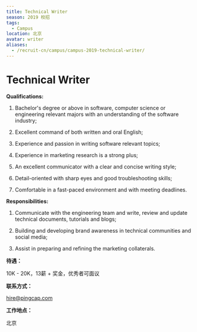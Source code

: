 ```yaml
---
title: Technical Writer
season: 2019 校招 
tags:
  - Campus
location: 北京
avatar: writer
aliases:
  - /recruit-cn/campus/campus-2019-technical-writer/
---
```


# Technical Writer

**Qualifications:**

1. Bachelor's degree or above in software, computer science or engineering relevant majors with an understanding of the software industry;

2. Excellent command of both written and oral English;

3. Experience and passion in writing software relevant topics;

4. Experience in marketing research is a strong plus;

5. An excellent communicator with a clear and concise writing style;

6. Detail-oriented with sharp eyes and good troubleshooting skills;

7. Comfortable in a fast-paced environment and with meeting deadlines.

**Responsibilities:**

1. Communicate with the engineering team and write, review and update technical documents, tutorials and blogs;

2. Building and developing brand awareness in technical communities and social media;

3. Assist in preparing and refining the marketing collaterals.

**待遇：**

10K - 20K，13薪 + 奖金，优秀者可面议

**联系方式：**

hire@pingcap.com

**工作地点：**

北京
